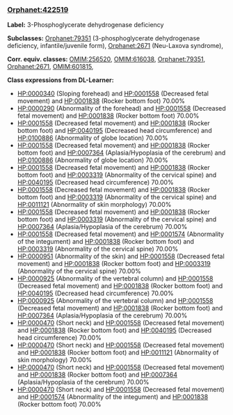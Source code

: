 
### [Orphanet:422519](http://www.orpha.net/ORDO/Orphanet_422519)
**Label:** 3-Phosphoglycerate dehydrogenase deficiency

**Subclasses:** [Orphanet:79351](http://www.orpha.net/ORDO/Orphanet_79351) (3-phosphoglycerate dehydrogenase deficiency, infantile/juvenile form), [Orphanet:2671](http://www.orpha.net/ORDO/Orphanet_2671) (Neu-Laxova syndrome), 

**Corr. equiv. classes:** [OMIM:256520](http://purl.obolibrary.org/obo/OMIM_256520), [OMIM:616038](http://purl.obolibrary.org/obo/OMIM_616038), [Orphanet:79351](http://www.orpha.net/ORDO/Orphanet_79351), [Orphanet:2671](http://www.orpha.net/ORDO/Orphanet_2671), [OMIM:601815](http://purl.obolibrary.org/obo/OMIM_601815), 

**Class expressions from DL-Learner:**

- [HP:0000340](http://purl.obolibrary.org/obo/HP_0000340) (Sloping forehead) and [HP:0001558](http://purl.obolibrary.org/obo/HP_0001558) (Decreased fetal movement) and [HP:0001838](http://purl.obolibrary.org/obo/HP_0001838) (Rocker bottom foot) 70.00%
- [HP:0000290](http://purl.obolibrary.org/obo/HP_0000290) (Abnormality of the forehead) and [HP:0001558](http://purl.obolibrary.org/obo/HP_0001558) (Decreased fetal movement) and [HP:0001838](http://purl.obolibrary.org/obo/HP_0001838) (Rocker bottom foot) 70.00%
- [HP:0001558](http://purl.obolibrary.org/obo/HP_0001558) (Decreased fetal movement) and [HP:0001838](http://purl.obolibrary.org/obo/HP_0001838) (Rocker bottom foot) and [HP:0040195](http://purl.obolibrary.org/obo/HP_0040195) (Decreased head circumference) and [HP:0100886](http://purl.obolibrary.org/obo/HP_0100886) (Abnormality of globe location) 70.00%
- [HP:0001558](http://purl.obolibrary.org/obo/HP_0001558) (Decreased fetal movement) and [HP:0001838](http://purl.obolibrary.org/obo/HP_0001838) (Rocker bottom foot) and [HP:0007364](http://purl.obolibrary.org/obo/HP_0007364) (Aplasia/Hypoplasia of the cerebrum) and [HP:0100886](http://purl.obolibrary.org/obo/HP_0100886) (Abnormality of globe location) 70.00%
- [HP:0001558](http://purl.obolibrary.org/obo/HP_0001558) (Decreased fetal movement) and [HP:0001838](http://purl.obolibrary.org/obo/HP_0001838) (Rocker bottom foot) and [HP:0003319](http://purl.obolibrary.org/obo/HP_0003319) (Abnormality of the cervical spine) and [HP:0040195](http://purl.obolibrary.org/obo/HP_0040195) (Decreased head circumference) 70.00%
- [HP:0001558](http://purl.obolibrary.org/obo/HP_0001558) (Decreased fetal movement) and [HP:0001838](http://purl.obolibrary.org/obo/HP_0001838) (Rocker bottom foot) and [HP:0003319](http://purl.obolibrary.org/obo/HP_0003319) (Abnormality of the cervical spine) and [HP:0011121](http://purl.obolibrary.org/obo/HP_0011121) (Abnormality of skin morphology) 70.00%
- [HP:0001558](http://purl.obolibrary.org/obo/HP_0001558) (Decreased fetal movement) and [HP:0001838](http://purl.obolibrary.org/obo/HP_0001838) (Rocker bottom foot) and [HP:0003319](http://purl.obolibrary.org/obo/HP_0003319) (Abnormality of the cervical spine) and [HP:0007364](http://purl.obolibrary.org/obo/HP_0007364) (Aplasia/Hypoplasia of the cerebrum) 70.00%
- [HP:0001558](http://purl.obolibrary.org/obo/HP_0001558) (Decreased fetal movement) and [HP:0001574](http://purl.obolibrary.org/obo/HP_0001574) (Abnormality of the integument) and [HP:0001838](http://purl.obolibrary.org/obo/HP_0001838) (Rocker bottom foot) and [HP:0003319](http://purl.obolibrary.org/obo/HP_0003319) (Abnormality of the cervical spine) 70.00%
- [HP:0000951](http://purl.obolibrary.org/obo/HP_0000951) (Abnormality of the skin) and [HP:0001558](http://purl.obolibrary.org/obo/HP_0001558) (Decreased fetal movement) and [HP:0001838](http://purl.obolibrary.org/obo/HP_0001838) (Rocker bottom foot) and [HP:0003319](http://purl.obolibrary.org/obo/HP_0003319) (Abnormality of the cervical spine) 70.00%
- [HP:0000925](http://purl.obolibrary.org/obo/HP_0000925) (Abnormality of the vertebral column) and [HP:0001558](http://purl.obolibrary.org/obo/HP_0001558) (Decreased fetal movement) and [HP:0001838](http://purl.obolibrary.org/obo/HP_0001838) (Rocker bottom foot) and [HP:0040195](http://purl.obolibrary.org/obo/HP_0040195) (Decreased head circumference) 70.00%
- [HP:0000925](http://purl.obolibrary.org/obo/HP_0000925) (Abnormality of the vertebral column) and [HP:0001558](http://purl.obolibrary.org/obo/HP_0001558) (Decreased fetal movement) and [HP:0001838](http://purl.obolibrary.org/obo/HP_0001838) (Rocker bottom foot) and [HP:0007364](http://purl.obolibrary.org/obo/HP_0007364) (Aplasia/Hypoplasia of the cerebrum) 70.00%
- [HP:0000470](http://purl.obolibrary.org/obo/HP_0000470) (Short neck) and [HP:0001558](http://purl.obolibrary.org/obo/HP_0001558) (Decreased fetal movement) and [HP:0001838](http://purl.obolibrary.org/obo/HP_0001838) (Rocker bottom foot) and [HP:0040195](http://purl.obolibrary.org/obo/HP_0040195) (Decreased head circumference) 70.00%
- [HP:0000470](http://purl.obolibrary.org/obo/HP_0000470) (Short neck) and [HP:0001558](http://purl.obolibrary.org/obo/HP_0001558) (Decreased fetal movement) and [HP:0001838](http://purl.obolibrary.org/obo/HP_0001838) (Rocker bottom foot) and [HP:0011121](http://purl.obolibrary.org/obo/HP_0011121) (Abnormality of skin morphology) 70.00%
- [HP:0000470](http://purl.obolibrary.org/obo/HP_0000470) (Short neck) and [HP:0001558](http://purl.obolibrary.org/obo/HP_0001558) (Decreased fetal movement) and [HP:0001838](http://purl.obolibrary.org/obo/HP_0001838) (Rocker bottom foot) and [HP:0007364](http://purl.obolibrary.org/obo/HP_0007364) (Aplasia/Hypoplasia of the cerebrum) 70.00%
- [HP:0000470](http://purl.obolibrary.org/obo/HP_0000470) (Short neck) and [HP:0001558](http://purl.obolibrary.org/obo/HP_0001558) (Decreased fetal movement) and [HP:0001574](http://purl.obolibrary.org/obo/HP_0001574) (Abnormality of the integument) and [HP:0001838](http://purl.obolibrary.org/obo/HP_0001838) (Rocker bottom foot) 70.00%


